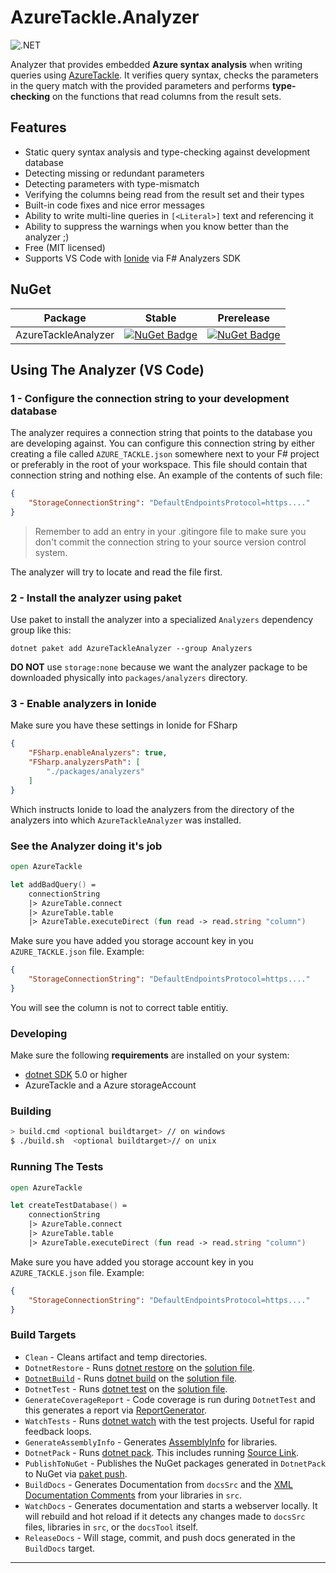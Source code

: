 # AzureTackle.Analyzer
![.NET](https://github.com/tforkmann/AzureTackle.Analyzer/workflows/.NET/badge.svg)

Analyzer that provides embedded **Azure syntax analysis** when writing queries using [AzureTackle](https://github.com/tforkmann/AzureTackle). It verifies query syntax, checks the parameters in the query match with the provided parameters and performs **type-checking** on the functions that read columns from the result sets.

## Features
- Static query syntax analysis and type-checking against development database
- Detecting missing or redundant parameters
- Detecting parameters with type-mismatch
- Verifying the columns being read from the result set and their types
- Built-in code fixes and nice error messages
- Ability to write multi-line queries in `[<Literal>]` text and referencing it
- Ability to suppress the warnings when you know better than the analyzer ;) 
- Free (MIT licensed)
- Supports VS Code with [Ionide](https://github.com/ionide/ionide-vscode-fsharp) via F# Analyzers SDK

## NuGet

| Package              | Stable                                                                                                                     | Prerelease                                                                                                                                         |
| -------------------- | -------------------------------------------------------------------------------------------------------------------------- | -------------------------------------------------------------------------------------------------------------------------------------------------- |
| AzureTackleAnalyzer | [![NuGet Badge](https://buildstats.info/nuget/AzureTackleAnalyzer)](https://www.nuget.org/packages/AzureTackleAnalyzer/) | [![NuGet Badge](https://buildstats.info/nuget/AzureTackleAnalyzer?includePreReleases=true)](https://www.nuget.org/packages/AzureTackleAnalyzer/) |

## Using The Analyzer (VS Code)

### 1 - Configure the connection string to your development database
The analyzer requires a connection string that points to the database you are developing against. You can configure this connection string by either creating a file called `AZURE_TACKLE.json` somewhere next to your F# project or preferably in the root of your workspace. This file should contain that connection string and nothing else. An example of the contents of such file:
```json
{
    "StorageConnectionString": "DefaultEndpointsProtocol=https...."
}
```
> Remember to add an entry in your .gitingore file to make sure you don't commit the connection string to your source version control system.

The analyzer will try to locate and read the file first.

### 2 - Install the analyzer using paket
Use paket to install the analyzer into a specialized `Analyzers` dependency group like this:
```
dotnet paket add AzureTackleAnalyzer --group Analyzers
```
**DO NOT** use `storage:none` because we want the analyzer package to be downloaded physically into `packages/analyzers` directory.

### 3 - Enable analyzers in Ionide
Make sure you have these settings in Ionide for FSharp
```json
{
    "FSharp.enableAnalyzers": true,
    "FSharp.analyzersPath": [
        "./packages/analyzers"
    ]
}
```
Which instructs Ionide to load the analyzers from the directory of the analyzers into which `AzureTackleAnalyzer` was installed.

### See the Analyzer doing it's job

```fs
open AzureTackle

let addBadQuery() =
    connectionString
    |> AzureTable.connect
    |> AzureTable.table
    |> AzureTable.executeDirect (fun read -> read.string "column")
```
Make sure you have added you storage account key in you `AZURE_TACKLE.json` file. Example:

```json
{
    "StorageConnectionString": "DefaultEndpointsProtocol=https...."
}
```

You will see the column is not to correct table entitiy.

### Developing

Make sure the following **requirements** are installed on your system:

- [dotnet SDK](https://www.microsoft.com/net/download/core) 5.0 or higher
- AzureTackle and a Azure storageAccount

### Building


```sh
> build.cmd <optional buildtarget> // on windows
$ ./build.sh  <optional buildtarget>// on unix
```

### Running The Tests

```fs
open AzureTackle

let createTestDatabase() =
    connectionString
    |> AzureTable.connect
    |> AzureTable.table
    |> AzureTable.executeDirect (fun read -> read.string "column")
```
Make sure you have added you storage account key in you `AZURE_TACKLE.json` file. Example:

```json
{
    "StorageConnectionString": "DefaultEndpointsProtocol=https...."
}
```

### Build Targets

- `Clean` - Cleans artifact and temp directories.
- `DotnetRestore` - Runs [dotnet restore](https://docs.microsoft.com/en-us/dotnet/core/tools/dotnet-restore?tabs=netcore2x) on the [solution file](https://docs.microsoft.com/en-us/visualstudio/extensibility/internals/solution-dot-sln-file?view=vs-2019).
- [`DotnetBuild`](#Building) - Runs [dotnet build](https://docs.microsoft.com/en-us/dotnet/core/tools/dotnet-build?tabs=netcore2x) on the [solution file](https://docs.microsoft.com/en-us/visualstudio/extensibility/internals/solution-dot-sln-file?view=vs-2019).
- `DotnetTest` - Runs [dotnet test](https://docs.microsoft.com/en-us/dotnet/core/tools/dotnet-test?tabs=netcore21) on the [solution file](https://docs.microsoft.com/en-us/visualstudio/extensibility/internals/solution-dot-sln-file?view=vs-2019).
- `GenerateCoverageReport` - Code coverage is run during `DotnetTest` and this generates a report via [ReportGenerator](https://github.com/danielpalme/ReportGenerator).
- `WatchTests` - Runs [dotnet watch](https://docs.microsoft.com/en-us/aspnet/core/tutorials/dotnet-watch?view=aspnetcore-3.0) with the test projects. Useful for rapid feedback loops.
- `GenerateAssemblyInfo` - Generates [AssemblyInfo](https://docs.microsoft.com/en-us/dotnet/api/microsoft.visualbasic.applicationservices.assemblyinfo?view=netframework-4.8) for libraries.
- `DotnetPack` - Runs [dotnet pack](https://docs.microsoft.com/en-us/dotnet/core/tools/dotnet-pack). This includes running [Source Link](https://github.com/dotnet/sourcelink).
- `PublishToNuGet` - Publishes the NuGet packages generated in `DotnetPack` to NuGet via [paket push](https://fsprojects.github.io/Paket/paket-push.html).
- `BuildDocs` - Generates Documentation from `docsSrc` and the [XML Documentation Comments](https://docs.microsoft.com/en-us/dotnet/csharp/programming-guide/xmldoc/) from your libraries in `src`.
- `WatchDocs` - Generates documentation and starts a webserver locally.  It will rebuild and hot reload if it detects any changes made to `docsSrc` files, libraries in `src`, or the `docsTool` itself.
- `ReleaseDocs` - Will stage, commit, and push docs generated in the `BuildDocs` target.
---
